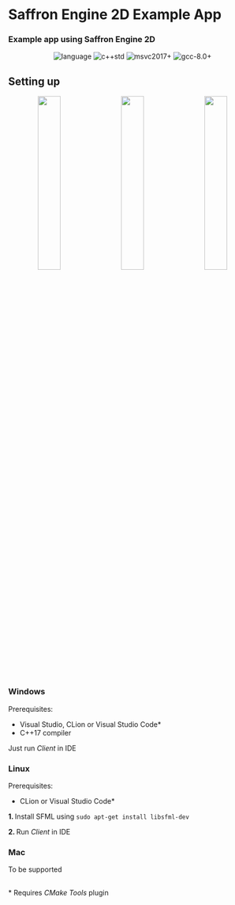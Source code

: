 # Saffron Engine 2D Example App
### Example app using Saffron Engine 2D </br>

<p align="center">
 <img src="https://img.shields.io/badge/language-C++-blue.svg" alt="language">
 <img src="https://img.shields.io/badge/std-C++20-blue.svg" alt="c++std">
 <img src="https://img.shields.io/badge/mvsc-2019+-ff69b4.svg" alt="msvc2017+">
 <img src="https://img.shields.io/badge/gcc-8.0+-ff69b4.svg" alt="gcc-8.0+">
</p>
  
## Setting up
<p align="center">
    <img src="https://github.com/saffronjam/SaffronEngine2D/blob/master/startCMakeProjectCLion.png" width="30%">
    <img width="2%">
    <img src="https://github.com/saffronjam/SaffronEngine2D/blob/master/startCMakeProjectVS.png" width="30%">
    <img width="2%">
    <img src="https://github.com/saffronjam/SaffronEngine2D/blob/master/startCMakeProjectVSCode.png" width="30%">
</p>

### Windows
Prerequisites: 
- Visual Studio, CLion or Visual Studio Code*
- C++17 compiler

Just run <i>Client</i> in IDE

### Linux
Prerequisites: 
- CLion or Visual Studio Code*

<b> 1. </b> Install SFML using ``sudo apt-get install libsfml-dev``

<b> 2. </b> Run <i>Client</i> in IDE


### Mac
To be supported

##

\* Requires <i>CMake Tools</i> plugin

